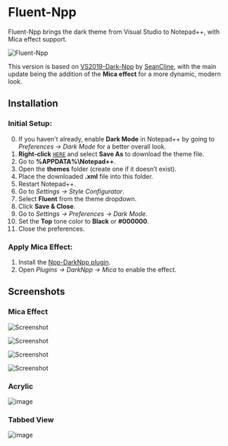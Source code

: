 # Fluent-Npp  
Fluent-Npp brings the dark theme from Visual Studio to Notepad++, with Mica effect support.

![Fluent-Npp](https://github.com/ikoshura/Fluent-Npp/assets/100127946/bb0022c9-eb43-464d-b518-28f934d16571)

This version is based on [VS2019-Dark-Npp](https://github.com/hellon8/VS2019-Dark-Npp) by [SeanCline](https://github.com/SeanCline/Npp-VS2012-Dark), with the main update being the addition of the **Mica effect** for a more dynamic, modern look.

## Installation

### Initial Setup:
0. If you haven't already, enable **Dark Mode** in Notepad++ by going to *Preferences -> Dark Mode* for a better overall look.
1. **Right-click** [`HERE`](https://raw.githubusercontent.com/ikoshura/Fluent-Npp/main/Fluent.xml) and select **Save As** to download the theme file.
2. Go to **%APPDATA%\Notepad++**.
3. Open the **themes** folder (create one if it doesn’t exist).
4. Place the downloaded **.xml** file into this folder.
5. Restart Notepad++.
6. Go to *Settings -> Style Configurator*.
7. Select **Fluent** from the theme dropdown.
8. Click **Save & Close**.
9. Go to *Settings -> Preferences -> Dark Mode*.
10. Set the **Top** tone color to **Black** or **#000000**.
11. Close the preferences.

### Apply Mica Effect:
1. Install the [Npp-DarkNpp plugin](https://github.com/ozone10/Npp-DarkNpp).
2. Open *Plugins -> DarkNpp -> Mica* to enable the effect.

## Screenshots

### Mica Effect

![Screenshot](https://github.com/ikoshura/Fluent-Npp/assets/100127946/626f2a81-7468-49ba-b3fb-2fdce08630c8)

![Screenshot](https://i.ibb.co/SX1Xrxk/Screenshot-2023-08-25-073020.png)

![Screenshot](https://i.ibb.co/LRxX1wJ/Screenshot-2023-08-25-073000.png)

![Screenshot](https://i.ibb.co/6v0BFhD/Screenshot-2023-08-25-072718.png)

### Acrylic

![image](https://github.com/ikoshura/Fluent-Npp/assets/100127946/63b0719d-0d0f-4bfe-976c-c6153204f109)

### Tabbed View

![image](https://github.com/ikoshura/Fluent-Npp/assets/100127946/779b1094-f127-4ec1-a7f1-d8ac5bf35f2c)
